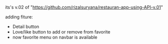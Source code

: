 its's v.02 of "https://github.com/rizalsuryana/restauran-app-using-API-v.01"

adding fiture:
- Detail button
- Love/like button to add or remove from favorite
- now favorite menu on navbar is available